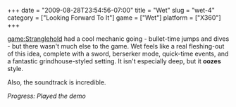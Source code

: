 +++
date = "2009-08-28T23:54:56-07:00"
title = "Wet"
slug = "wet-4"
category = ["Looking Forward To It"]
game = ["Wet"]
platform = ["X360"]
+++

<game:Stranglehold> had a cool mechanic going - bullet-time jumps and dives - but there wasn't much else to the game.  Wet feels like a real fleshing-out of this idea, complete with a sword, berserker mode, quick-time events, and a fantastic grindhouse-styled setting.  It isn't especially deep, but it <b>oozes</b> style.

Also, the soundtrack is incredible.

<i>Progress: Played the demo</i>